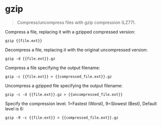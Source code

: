 gzip
====

> Compress/uncompress files with gzip compression (LZ77).

Compress a file, replacing it with a gzipped compressed version:

    gzip {{file.ext}}

Decompress a file, replacing it with the original uncompressed version:

    gzip -d {{file.ext}}.gz

Compress a file specifying the output filename:

    gzip -c {{file.ext}} > {{compressed_file.ext}}.gz

Uncompress a gzipped file specifying the output filename:

    gzip -c -d {{file.ext}}.gz > {{uncompressed_file.ext}}

Specify the compression level. 1=Fastest (Worst), 9=Slowest (Best), Default level is 6:

    gzip -9 -c {{file.ext}} > {{compressed_file.ext}}.gz
